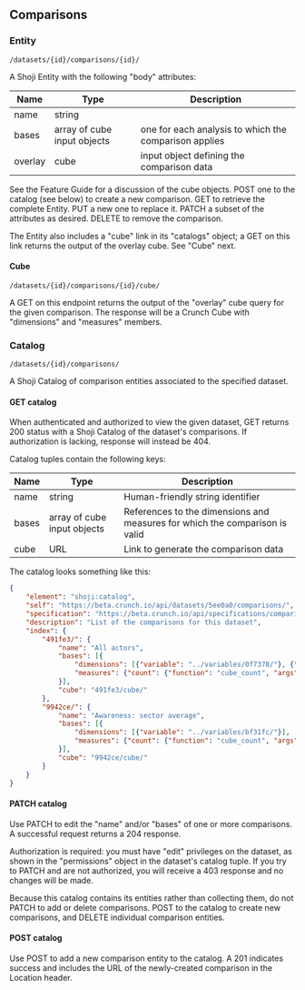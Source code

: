 ## Comparisons

### Entity

`/datasets/{id}/comparisons/{id}/`

A Shoji Entity with the following "body" attributes:

Name | Type | Description
---- | ---- | -----------
name | string |
bases | array of cube input objects | one for each analysis to which the comparison applies
overlay | cube | input object defining the comparison data

See the Feature Guide for a discussion of the cube objects. POST one to the catalog (see below) to create a new comparison. GET to retrieve the complete Entity. PUT a new one to replace it. PATCH a subset of the attributes as desired. DELETE to remove the comparison.

The Entity also includes a "cube" link in its "catalogs" object; a GET on this link returns the output of the overlay cube. See "Cube" next.

#### Cube

`/datasets/{id}/comparisons/{id}/cube/`

A GET on this endpoint returns the output of the "overlay" cube query for the given comparison. The response will be a Crunch Cube with "dimensions" and "measures" members.

### Catalog

`/datasets/{id}/comparisons/`

A Shoji Catalog of comparison entities associated to the specified dataset.

#### GET catalog

When authenticated and authorized to view the given dataset, GET returns 200 status with a Shoji Catalog of the dataset's comparisons. If authorization is lacking, response will instead be 404.

Catalog tuples contain the following keys:

Name | Type | Description
---- | ---- | -----------
name | string | Human-friendly string identifier
bases | array of cube input objects | References to the dimensions and measures for which the comparison is valid
cube | URL | Link to generate the comparison data

The catalog looks something like this:

```json
{
    "element": "shoji:catalog",
    "self": "https://beta.crunch.io/api/datasets/5ee0a0/comparisons/",
    "specification": "https://beta.crunch.io/api/specifications/comparisons/",
    "description": "List of the comparisons for this dataset",
    "index": {
        "491fe3/": {
            "name": "All actors",
            "bases": [{
                "dimensions": [{"variable": "../variables/0f7378/"}, {"variable": "../variables/8451cb/"}],
                "measures": {"count": {"function": "cube_count", "args": []}}
            }],
            "cube": "491fe3/cube/"
        },
        "9942ce/": {
            "name": "Awareness: sector average",
            "bases": [{
                "dimensions": [{"variable": "../variables/bf31fc/"}],
                "measures": {"count": {"function": "cube_count", "args": []}}
            }],
            "cube": "9942ce/cube/"
        }
    }
}
```

#### PATCH catalog

Use PATCH to edit the "name" and/or "bases" of one or more comparisons. A successful request returns a 204 response. 

Authorization is required: you must have "edit" privileges on the dataset, as shown in the "permissions" object in the dataset's catalog tuple. If you try to PATCH and are not authorized, you will receive a 403 response and no changes will be made.

Because this catalog contains its entities rather than collecting them, do not PATCH to add or delete comparisons. POST to the catalog to create new comparisons, and DELETE individual comparison entities.

#### POST catalog

Use POST to add a new comparison entity to the catalog. A 201 indicates success and includes the URL of the newly-created comparison in the Location header.